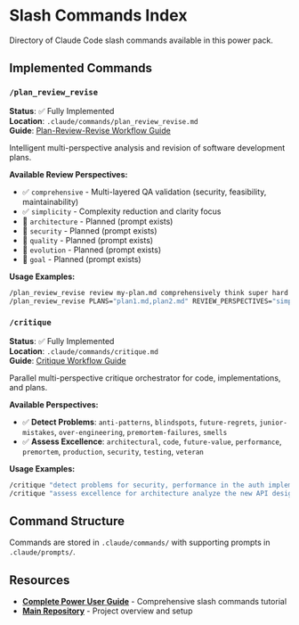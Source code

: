 # Slash Commands Index

Directory of Claude Code slash commands available in this power pack.

## Implemented Commands

### `/plan_review_revise`
**Status**: ✅ Fully Implemented  
**Location**: `.claude/commands/plan_review_revise.md`  
**Guide**: [Plan-Review-Revise Workflow Guide](plan-review-revise-workflow-guide.md)

Intelligent multi-perspective analysis and revision of software development plans.

**Available Review Perspectives:**
- ✅ `comprehensive` - Multi-layered QA validation (security, feasibility, maintainability)
- ✅ `simplicity` - Complexity reduction and clarity focus  
- 🚧 `architecture` - Planned (prompt exists)
- 🚧 `security` - Planned (prompt exists)  
- 🚧 `quality` - Planned (prompt exists)
- 🚧 `evolution` - Planned (prompt exists)
- 🚧 `goal` - Planned (prompt exists)

**Usage Examples:**
```bash
/plan_review_revise review my-plan.md comprehensively think super hard
/plan_review_revise PLANS="plan1.md,plan2.md" REVIEW_PERSPECTIVES="simplicity,comprehensive"
```

### `/critique`
**Status**: ✅ Fully Implemented  
**Location**: `.claude/commands/critique.md`  
**Guide**: [Critique Workflow Guide](critique-workflow-guide.md)

Parallel multi-perspective critique orchestrator for code, implementations, and plans.

**Available Perspectives:**
- ✅ **Detect Problems**: `anti-patterns`, `blindspots`, `future-regrets`, `junior-mistakes`, `over-engineering`, `premortem-failures`, `smells`
- ✅ **Assess Excellence**: `architectural`, `code`, `future-value`, `performance`, `premortem`, `production`, `security`, `testing`, `veteran`

**Usage Examples:**
```bash
/critique "detect problems for security, performance in the auth implementation"
/critique "assess excellence for architecture analyze the new API design"
```

## Command Structure

Commands are stored in `.claude/commands/` with supporting prompts in `.claude/prompts/`.

## Resources

- **[Complete Power User Guide](../slash-commands-for-power-users.md)** - Comprehensive slash commands tutorial
- **[Main Repository](../../README.md)** - Project overview and setup